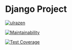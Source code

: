 # Django Project
[![ulrazen](https://circleci.com/gh/ulrazen/django_project.svg?style=shield)](https://circleci.com/gh/ulrazen/django_project)

[![Maintainability](https://api.codeclimate.com/v1/badges/92ca09f92298119f13f4/maintainability)](https://codeclimate.com/github/ulrazen/django_project/maintainability)

[![Test Coverage](https://api.codeclimate.com/v1/badges/92ca09f92298119f13f4/test_coverage)](https://codeclimate.com/github/ulrazen/django_project/test_coverage)
